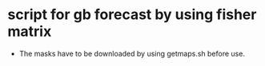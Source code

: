 # script for gb forecast by using fisher matrix

* The masks have to be downloaded by using getmaps.sh before use.

